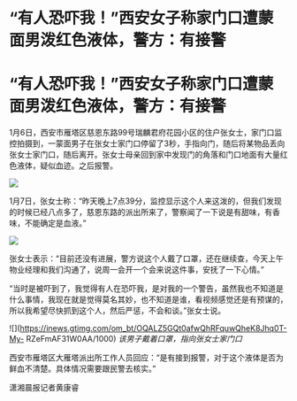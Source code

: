 # “有人恐吓我！”西安女子称家门口遭蒙面男泼红色液体，警方：有接警

# “有人恐吓我！”西安女子称家门口遭蒙面男泼红色液体，警方：有接警

1月6日，西安市雁塔区慈恩东路99号瑞麟君府花园小区的住户张女士，家门口监控拍摄到，一蒙面男子在张女士家门口停留了3秒，手指向门，随后将某物品丢向张女士家门口，随后离开。张女士母亲回到家中发现门的角落和门口地面有大量红色液体，疑似血迹。之后报警。

![](https://inews.gtimg.com/om_bt/OsRjm376Cg0tKL6_7IE_JHWEMUen_ZDAmY_sU5DNpWjFcAA/1000)

1月7日，张女士称：“昨天晚上7点39分，监控显示这个人来这泼的，但我们发现的时候已经八点多了，慈恩东路的派出所来了，警察闻了一下说是有甜味，有香味，不能确定是血液。”

![](https://inews.gtimg.com/om_bt/OA-9q8UiwvOGOFviXegPqcTGJPmI_N5OVhORXXQY_F_swAA/1000)

张女士表示：“目前还没有进展，警方说这个人戴了口罩，还在继续查，今天上午物业经理和我们沟通了，说周一会开一个会来说这件事，安抚了一下心情。”

“当时是被吓到了，我觉得有人在恐吓我，是对我的一个警告，虽然我也不知道是什么事情，我现在就是觉得莫名其妙，也不知道是谁，看视频感觉还是有预谋的，所以我希望尽快抓到这个人，然后严惩，不会和谈。”张女士说。

![](https://inews.gtimg.com/om_bt/OQALZ5GQt0afwQhRFquwQheK8Jhq0T-My-
RZeFmAF31W0AA/1000) _该男子戴着口罩，指向张女士家门口_

西安市雁塔区大雁塔派出所工作人员回应：“是有接到报警，对于这个液体是否为鲜血不清楚。具体情况需要跟民警去核实。”

潇湘晨报记者黄康睿

